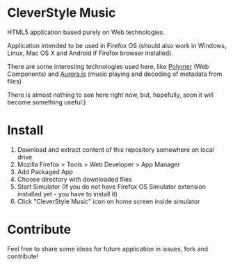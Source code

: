 # CleverStyle Music
HTML5 application based purely on Web technologies.

Application intended to be used in Firefox OS (should also work in Windows, Linux, Mac OS X and Android if Firefox browser installed).

There are some interesting technologies used here, like [Polymer](http://www.polymer-project.org/) (Web Components) and [Aurora.js](https://github.com/audiocogs/aurora.js) (music playing and decoding of metadata from files)

There is almost nothing to see here right now, but, hopefully, soon it will become something useful:)

# Install

1) Download and extract content of this repository somewhere on local drive
2) Mozilla Firefox > Tools > Web Developer > App Manager
3) Add Packaged App
4) Choose directory with downloaded files
5) Start Simulator (If you do not have Firefox OS Simulator extension installed yet - you have to install it)
6) Click "CleverStyle Music" icon on home screen inside simulator

# Contribute

Feel free to share some ideas for future application in issues, fork and contribute!

